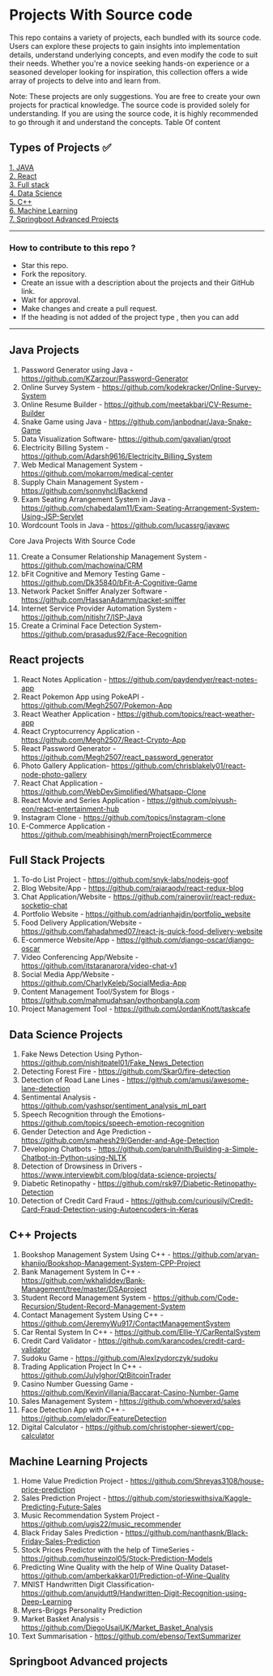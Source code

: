 # Projects With Source code 

This repo contains a variety of projects, each bundled with its source code. Users can explore these projects to gain insights into implementation details, understand underlying concepts, and even modify the code to suit their needs. Whether you're a novice seeking hands-on experience or a seasoned developer looking for inspiration, this collection offers a wide array of projects to delve into and learn from.

Note: These projects are only suggestions. You are free to create your own projects for practical knowledge. The source code is provided solely for understanding. If you are using the source code, it is highly recommended to go through it and understand the concepts.
Table Of content

## Types of Projects ✅
[1. JAVA](#Java-Projects) <br>
[2. React](#React-projects) <br>
[3. Full stack](#Full-Stack-Projects) <br>
[4. Data Science](#Data-Science-Projects) <br>
[5. C++](#C++-Projects ) <br>
[6. Machine Learning](#Machine-Learning-Projects) <br>
[7. Springboot Advanced Projects](Springboot-Advanced-Projects)

<hr>

### How to contribute to this repo ?

- Star this repo.
- Fork the repository.
- Create an issue with a description about the projects and their GitHub link.
- Wait for approval.
- Make changes and create a pull request.
- If the heading is not added of the project type , then you can add

<hr>

## Java Projects

1. Password Generator using Java - https://github.com/KZarzour/Password-Generator
2. Online Survey System - https://github.com/kodekracker/Online-Survey-System
3. Online Resume Builder - https://github.com/meetakbari/CV-Resume-Builder
4. Snake Game using Java - https://github.com/janbodnar/Java-Snake-Game
5. Data Visualization Software- https://github.com/gavalian/groot
6. Electricity Billing System - https://github.com/Adarsh9616/Electricity_Billing_System
7. Web Medical Management System - https://github.com/mokarrom/medical-center
8. Supply Chain Management System - https://github.com/sonnyhcl/Backend
9. Exam Seating Arrangement System in Java - https://github.com/chabedalam11/Exam-Seating-Arrangement-System-Using-JSP-Servlet
10. Wordcount Tools in Java - https://github.com/lucassrg/javawc

Core Java Projects With Source Code

11. Create a Consumer Relationship Management System - https://github.com/machowina/CRM
12. bFit Cognitive and Memory Testing Game - https://github.com/Dk35840/bFit-A-Cognitive-Game
13. Network Packet Sniffer Analyzer Software - https://github.com/HassanAdamm/packet-sniffer
14. Internet Service Provider Automation System - https://github.com/nitishr7/ISP-Java
15. Create a Criminal Face Detection System- https://github.com/prasadus92/Face-Recognition

## React projects 

1. React Notes Application - https://github.com/paydendyer/react-notes-app
2. React Pokemon App using PokeAPI - https://github.com/Megh2507/Pokemon-App
3. React Weather Application - https://github.com/topics/react-weather-app
4. React Cryptocurrency Application - https://github.com/Megh2507/React-Crypto-App
5. React Password Generator - https://github.com/Megh2507/react_password_generator
6. Photo Gallery Application- https://github.com/chrisblakely01/react-node-photo-gallery
7. React Chat Application - https://github.com/WebDevSimplified/Whatsapp-Clone
8. React Movie and Series Application - https://github.com/piyush-eon/react-entertainment-hub
9. Instagram Clone - https://github.com/topics/instagram-clone
10. E-Commerce Application - https://github.com/meabhisingh/mernProjectEcommerce


## Full Stack Projects 


1. To-do List Project - https://github.com/snyk-labs/nodejs-goof
2. Blog Website/App - https://github.com/rajaraodv/react-redux-blog
3. Chat Application/Website - https://github.com/raineroviir/react-redux-socketio-chat
4. Portfolio Website - https://github.com/adrianhajdin/portfolio_website
5. Food Delivery Application/Website - https://github.com/fahadahmed07/react-js-quick-food-delivery-website
6. E-commerce Website/App - https://github.com/django-oscar/django-oscar
7. Video Conferencing App/Website - https://github.com/itstaranarora/video-chat-v1
8. Social Media App/Website - https://github.com/CharlyKeleb/SocialMedia-App
9. Content Management Tool/System for Blogs - https://github.com/mahmudahsan/pythonbangla.com
10. Project Management Tool - https://github.com/JordanKnott/taskcafe


## Data Science Projects
1. Fake News Detection Using Python- https://github.com/nishitpatel01/Fake_News_Detection
2.  Detecting Forest Fire - https://github.com/Skar0/fire-detection
3. Detection of Road Lane Lines - https://github.com/amusi/awesome-lane-detection
4. Sentimental Analysis - https://github.com/yashspr/sentiment_analysis_ml_part
5. Speech Recognition through the Emotions- https://github.com/topics/speech-emotion-recognition
6. Gender Detection and Age Prediction - https://github.com/smahesh29/Gender-and-Age-Detection
7. Developing Chatbots - https://github.com/parulnith/Building-a-Simple-Chatbot-in-Python-using-NLTK
8. Detection of Drowsiness in Drivers - https://www.interviewbit.com/blog/data-science-projects/
9. Diabetic Retinopathy - https://github.com/rsk97/Diabetic-Retinopathy-Detection
10. Detection of Credit Card Fraud - https://github.com/curiousily/Credit-Card-Fraud-Detection-using-Autoencoders-in-Keras

## C++ Projects 


1. Bookshop Management System Using C++ - https://github.com/aryan-khanijo/Bookshop-Management-System-CPP-Project
2. Bank Management System In C++ - https://github.com/wkhaliddev/Bank-Management/tree/master/DSAproject
3. Student Record Management System - https://github.com/Code-Recursion/Student-Record-Management-System
4. Contact Management System Using C++ - https://github.com/JeremyWu917/ContactManagementSystem
5. Car Rental System In C++ - https://github.com/Ellie-Y/CarRentalSystem
6. Credit Card Validator - https://github.com/karancodes/credit-card-validator
7. Sudoku Game - https://github.com/AlexIzydorczyk/sudoku
8. Trading Application Project In C++ - https://github.com/JulyIghor/QtBitcoinTrader
9. Casino Number Guessing Game - https://github.com/KevinVillania/Baccarat-Casino-Number-Game
10. Sales Management System - https://github.com/whoeverxd/sales
11. Face Detection App with C++ - https://github.com/elador/FeatureDetection
12. Digital Calculator -  https://github.com/christopher-siewert/cpp-calculator

## Machine Learning Projects

1. Home Value Prediction Project - https://github.com/Shreyas3108/house-price-prediction
2. Sales Prediction Project - https://github.com/storieswithsiva/Kaggle-Predicting-Future-Sales
3. Music Recommendation System Project - https://github.com/ugis22/music_recommender
4. Black Friday Sales Prediction - https://github.com/nanthasnk/Black-Friday-Sales-Prediction
5. Stock Prices Predictor with the help of TimeSeries - https://github.com/huseinzol05/Stock-Prediction-Models
6. Predicting Wine Quality with the help of Wine Quality Dataset- https://github.com/amberkakkar01/Prediction-of-Wine-Quality
7. MNIST Handwritten Digit Classification- https://github.com/anujdutt9/Handwritten-Digit-Recognition-using-Deep-Learning
8. Myers-Briggs Personality Prediction
9. Market Basket Analysis - https://github.com/DiegoUsaiUK/Market_Basket_Analysis
10. Text Summarisation - https://github.com/ebenso/TextSummarizer

 ## Springboot Advanced projects








